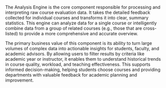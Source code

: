 The Analysis Engine is the core component responsible for processing and interpreting raw course evaluation data. It takes the detailed feedback collected for individual courses and transforms it into clear, summary statistics. This engine can analyze data for a single course or intelligently combine data from a group of related courses (e.g., those that are cross-listed) to provide a more comprehensive and accurate overview.

The primary business value of this component is its ability to turn large volumes of complex data into actionable insights for students, faculty, and academic advisors. By allowing users to filter results by criteria like academic year or instructor, it enables them to understand historical trends in course quality, workload, and teaching effectiveness. This supports informed decision-making, helping students choose courses and providing departments with valuable feedback for academic planning and improvement.